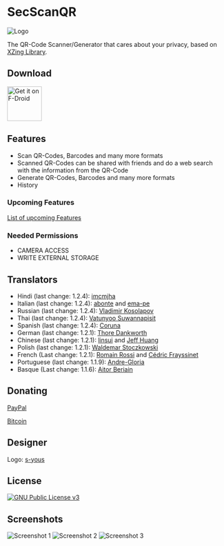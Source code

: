 # SecScanQR
![Logo](https://raw.githubusercontent.com/Fr4gorSoftware/SecScanQR/master/pictures/SecScanQR%20-%20Logotype.png)

The QR-Code Scanner/Generator that cares about your privacy, based on [XZing Library](https://github.com/zxing/zxing).


## Download
[<img src="https://fdroid.gitlab.io/artwork/badge/get-it-on.png"
  alt="Get it on F-Droid"
  height="80">](https://f-droid.org/packages/de.t_dankworth.secscanqr/)

## Features
  - Scan QR-Codes, Barcodes and many more formats
  - Scanned QR-Codes can be shared with friends and do a web search with the information from the QR-Code
  - Generate QR-Codes, Barcodes and many more formats
  - History
  
### Upcoming Features
[List of upcoming Features](https://github.com/Fr4gorSoftware/SecScanQR/wiki/Upcoming-Features)

### Needed Permissions
  - CAMERA ACCESS
  - WRITE EXTERNAL STORAGE

## Translators
  - Hindi (last change: 1.2.4): [imcmjha](https://github.com/imcmjha)
  - Italian (last change: 1.2.4): [abonte](https://github.com/abonte) and [ema-pe](https://github.com/ema-pe)
  - Russian (last change: 1.2.4): [Vladimir Kosolapov](https://github.com/0x264f)
  - Thai (last change: 1.2.4): [Vatunyoo Suwannapisit](https://github.com/kerlos)
  - Spanish (last change: 1.2.4): [Coruna](https://github.com/Coruna)
  - German (last change: 1.2.1): [Thore Dankworth](https://github.com/Fr4gorSoftware)
  - Chinese (last change: 1.2.1): [linsui](https://github.com/linsui) and [Jeff Huang](https://github.com/s8321414)
  - Polish (last change: 1.2.1): [Waldemar Stoczkowski](https://github.com/WaldiSt)
  - French (Last change: 1.2.1): [Romain Rossi](https://github.com/romainrossi) and [Cédric Frayssinet](https://github.com/bristow)
  - Portuguese (last change: 1.1.9): [Andre-Gloria](https://github.com/Andre-Gloria)
  - Basque (Last change: 1.1.6): [Aitor Beriain](https://github.com/beriain)
  
  
## Donating
[PayPal](https://www.paypal.com/cgi-bin/webscr?cmd=_s-xclick&hosted_button_id=A98V4N7DX232C)

[Bitcoin](https://www.blockchain.com/btc/address/1NppzAZ7nLDXwvYK7vgJJUZBbkzHS6S6zX)

## Designer
Logo: [s-yous](https://github.com/s-yous)

## License
[<img src="https://gnu.org/graphics/gplv3-127x51.png" 
  alt="GNU Public License v3">](https://www.gnu.org/licenses/gpl-3.0.html)

## Screenshots
![Screenshot 1](https://raw.githubusercontent.com/Fr4gorSoftware/SecScanQR/master/pictures/SecScanQR%20Main.png)
![Screenshot 2](https://raw.githubusercontent.com/Fr4gorSoftware/SecScanQR/master/pictures/SecScanQR%20Generator.png)
![Screenshot 3](https://raw.githubusercontent.com/Fr4gorSoftware/SecScanQR/master/pictures/SecScanQR%20History.png)

